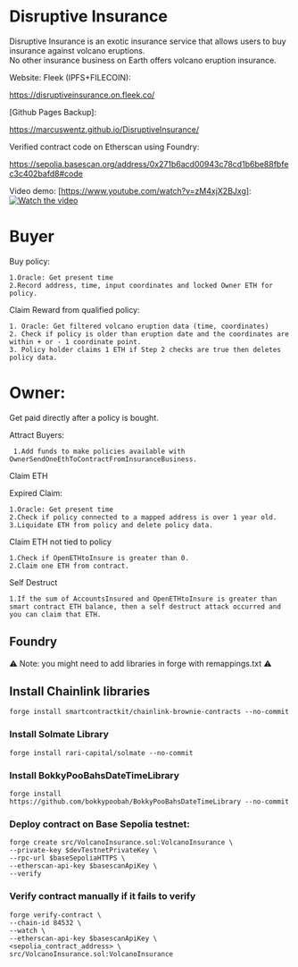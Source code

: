 # Disruptive Insurance

Disruptive Insurance is an exotic insurance service that allows users to buy insurance against volcano eruptions.\
No other insurance business on Earth offers volcano eruption insurance.

Website: Fleek (IPFS+FILECOIN): 

https://disruptiveinsurance.on.fleek.co/

[Github Pages Backup]: 

https://marcuswentz.github.io/DisruptiveInsurance/

Verified contract code on Etherscan using Foundry: 

https://sepolia.basescan.org/address/0x271b6acd00943c78cd1b6be88fbfec3c402bafd8#code

Video demo: [https://www.youtube.com/watch?v=zM4xjX2BJxg]:
[![Watch the video](https://github.com/MarcusWentz/InsureDisruption/blob/main/Images/structure.png)](https://www.youtube.com/watch?v=zM4xjX2BJxg)

# Buyer

  Buy policy:
  
    1.Oracle: Get present time
    2.Record address, time, input coordinates and locked Owner ETH for policy.
    
  Claim Reward from qualified policy:
  
    1. Oracle: Get filtered volcano eruption data (time, coordinates)
    2. Check if policy is older than eruption date and the coordinates are within + or - 1 coordinate point.
    3. Policy holder claims 1 ETH if Step 2 checks are true then deletes policy data.
  
# Owner:

 Get paid directly after a policy is bought.

 Attract Buyers:
 
     1.Add funds to make policies available with OwnerSendOneEthToContractFromInsuranceBusiness.
  
 Claim ETH
   
   Expired Claim:
   
    1.Oracle: Get present time
    2.Check if policy connected to a mapped address is over 1 year old.
    3.Liquidate ETH from policy and delete policy data.
    
   Claim ETH not tied to policy
   
    1.Check if OpenETHtoInsure is greater than 0.
    2.Claim one ETH from contract.
    
   Self Destruct 
   
    1.If the sum of AccountsInsured and OpenETHtoInsure is greater than smart contract ETH balance, then a self destruct attack occurred and you can claim that ETH.

## Foundry 

:warning: Note: you might need to add libraries in forge with remappings.txt :warning:

## Install Chainlink libraries
```
forge install smartcontractkit/chainlink-brownie-contracts --no-commit
```
### Install Solmate Library
```
forge install rari-capital/solmate --no-commit
```
### Install BokkyPooBahsDateTimeLibrary
```
forge install https://github.com/bokkypoobah/BokkyPooBahsDateTimeLibrary --no-commit
```
### Deploy contract on Base Sepolia testnet:
```
forge create src/VolcanoInsurance.sol:VolcanoInsurance \
--private-key $devTestnetPrivateKey \
--rpc-url $baseSepoliaHTTPS \
--etherscan-api-key $basescanApiKey \
--verify 
```
### Verify contract manually if it fails to verify 
```
forge verify-contract \
--chain-id 84532 \
--watch \
--etherscan-api-key $basescanApiKey \
<sepolia_contract_address> \
src/VolcanoInsurance.sol:VolcanoInsurance
```